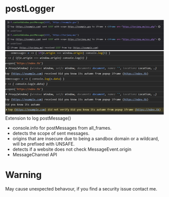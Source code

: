 # postLogger
![Extension screenshot](preview.png)
![Extension screenshot](origincheck.png)
Extension to log postMessage()
- console.info for postMessages from all_frames.
- detects the scope of sent messages.
- origins that are insecure due to being a sandbox domain or a wildcard, will be prefixed with UNSAFE.
- detects if a website does not check MessageEvent.origin
- MessageChannel API


# Warning
May cause unexpected behavour, if you find a security issue contact me.

